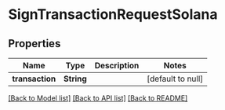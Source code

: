 # SignTransactionRequestSolana
## Properties

| Name | Type | Description | Notes |
|------------ | ------------- | ------------- | -------------|
| **transaction** | **String** |  | [default to null] |

[[Back to Model list]](../README.md#documentation-for-models) [[Back to API list]](../README.md#documentation-for-api-endpoints) [[Back to README]](../README.md)

